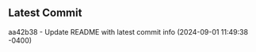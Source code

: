 
## Latest Commit
aa42b38 - Update README with latest commit info (2024-09-01 11:49:38 -0400) <Yunxi-Zhou>
